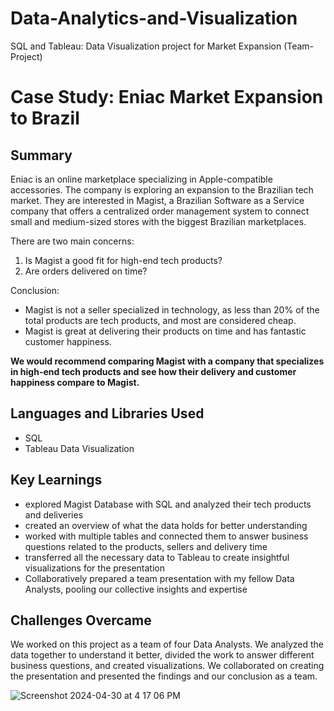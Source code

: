 # Data-Analytics-and-Visualization
SQL and Tableau: Data Visualization project for Market Expansion (Team-Project)

# Case Study: Eniac Market Expansion to Brazil

## Summary
Eniac is an online marketplace specializing in Apple-compatible accessories. The company is exploring an expansion to the Brazilian tech market. They are interested in Magist, a Brazilian Software as a Service company that offers a centralized order management system to connect small and medium-sized stores with the biggest Brazilian marketplaces.

 There are two main concerns:

1. Is Magist a good fit for high-end tech products?
2. Are orders delivered on time?

Conclusion:
- Magist is not a seller specialized in technology, as less than 20% of the total products are tech products, and most are considered cheap.
- Magist is great at delivering their products on time and has fantastic customer happiness.

**We would recommend comparing Magist with a company that specializes in high-end tech products and see how their delivery and customer happiness compare to Magist.**

## Languages and Libraries Used
- SQL
- Tableau Data Visualization

## Key Learnings
- explored Magist Database with SQL and analyzed their tech products and deliveries 
- created an overview of what the data holds for better understanding
- worked with multiple tables and connected them to answer business questions related to the products, sellers and delivery time
- transferred all the necessary data to Tableau to create insightful visualizations for the presentation
- Collaboratively prepared a team presentation with my fellow Data Analysts, pooling our collective insights and expertise 

## Challenges Overcame
We worked on this project as a team of four Data Analysts. We analyzed the data together to understand it better, divided the work to answer different business questions, and created visualizations. We collaborated on creating the presentation and presented the findings and our conclusion as a team.

![Screenshot 2024-04-30 at 4 17 06 PM](https://github.com/MaxYurch/Data-Analytics-and-Visualization/assets/168555945/a49f9a26-b02c-4d06-ae24-1cdd060dd180)

